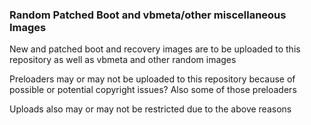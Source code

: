 ### Random Patched Boot and vbmeta/other miscellaneous Images
New and patched boot and recovery images are to be uploaded to this repository as well as vbmeta and other random images

Preloaders may or may not be uploaded to this repository because of possible or potential copyright issues? Also some of those preloaders 

Uploads also may or may not be restricted due to the above reasons
